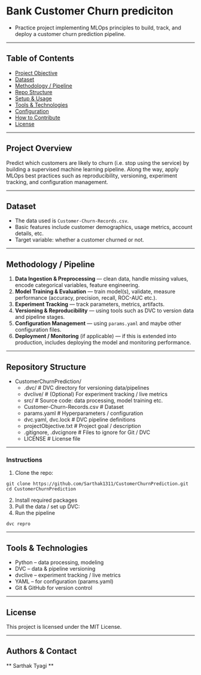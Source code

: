 # Bank Customer Churn prediciton 
- Practice project implementing MLOps principles to build, track, and deploy a customer churn prediction pipeline.
---
## Table of Contents

- [Project Objective](#project-objective)  
- [Dataset](#dataset)  
- [Methodology / Pipeline](#methodology--pipeline)  
- [Repo Structure](#repo-structure)  
- [Setup & Usage](#setup--usage)  
- [Tools & Technologies](#tools--technologies)  
- [Configuration](#configuration)  
- [How to Contribute](#how-to-contribute)  
- [License](#license)
---

## Project Overview 
Predict which customers are likely to churn (i.e. stop using the service) by building a supervised machine learning pipeline. Along the way, apply MLOps best practices such as reproducibility, versioning, experiment tracking, and configuration management.

---

## Dataset

- The data used is `Customer-Churn-Records.csv`.  
- Basic features include customer demographics, usage metrics, account details, etc.  
- Target variable: whether a customer churned or not.

---

## Methodology / Pipeline

1. **Data Ingestion & Preprocessing** — clean data, handle missing values, encode categorical variables, feature engineering.  
2. **Model Training & Evaluation** — train model(s), validate, measure performance (accuracy, precision, recall, ROC-AUC etc.).  
3. **Experiment Tracking** — track parameters, metrics, artifacts.  
4. **Versioning & Reproducibility** — using tools such as DVC to version data and pipeline stages.  
5. **Configuration Management** — using `params.yaml` and maybe other configuration files.  
6. **Deployment / Monitoring** (if applicable) — if this is extended into production, includes deploying the model and monitoring performance.

---
## Repository Structure
- CustomerChurnPrediction/
    - .dvc/ # DVC directory for versioning data/pipelines
    - dvclive/ # (Optional) For experiment tracking / live metrics
    - src/ # Source code: data processing, model training etc.
    - Customer-Churn-Records.csv # Dataset
    - params.yaml # Hyperparameters / configuration
    - dvc.yaml, dvc.lock # DVC pipeline definitions
    - projectObjective.txt # Project goal / description
    - .gitignore, .dvcignore # Files to ignore for Git / DVC
    - LICENSE # License file

---
### Instructions

1. Clone the repo:
```
git clone https://github.com/Sarthak1311/CustomerChurnPrediction.git
cd CustomerChurnPrediction
```

2. Install required packages
3. Pull the data / set up DVC:
4. Run the pipeline
```
dvc repro
```
---

## Tools & Technologies

- Python – data processing, modeling
- DVC – data & pipeline versioning
- dvclive – experiment tracking / live metrics
- YAML – for configuration (params.yaml)
- Git & GitHub for version control


---
## License
This project is licensed under the MIT License.

---
## Authors & Contact
** Sarthak Tyagi **

